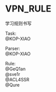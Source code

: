 # VPN_RULE
学习规则书写

Task:  
@KOP-XIAO  

Parser:  
@KOP-XIAO  

Rule:  
@GeQ1an  
@sve1r  
@ACL4SSR  
@Qure  
